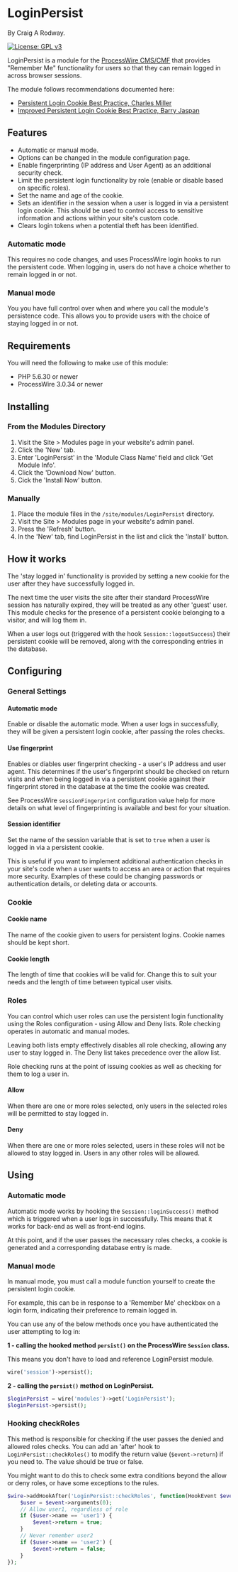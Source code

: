 # LoginPersist

By Craig A Rodway.

[![License: GPL v3](https://img.shields.io/badge/License-GPLv3-blue.svg)](https://www.gnu.org/licenses/gpl-3.0)

LoginPersist is a module for the [ProcessWire CMS/CMF](https://processwire.com/) that provides "Remember Me" functionality for users so that they can remain logged in across browser sessions.

The module follows recommendations documented here:

* [Persistent Login Cookie Best Practice, Charles Miller](http://fishbowl.pastiche.org/2004/01/19/persistent_login_cookie_best_practice/)
* [Improved Persistent Login Cookie Best Practice, Barry Jaspan](https://web.archive.org/web/20160716075951/http://jaspan.com/improved_persistent_login_cookie_best_practice)


## Features

- Automatic or manual mode.
- Options can be changed in the module configuration page.
- Enable fingerprinting (IP address and User Agent) as an additional security check.
- Limit the persistent login functionality by role (enable or disable based on specific roles).
- Set the name and age of the cookie.
- Sets an identifier in the session when a user is logged in via a persistent login cookie. This should be used to control access to sensitive information and actions within your site's custom code.
- Clears login tokens when a potential theft has been identified.

### Automatic mode

This requires no code changes, and uses ProcessWire login hooks to run the persistent code. When logging in, users do not have a choice whether to remain logged in or not.

### Manual mode

You you have full control over when and where you call the module's persistence code. This allows you to provide users with the choice of staying logged in or not.


## Requirements

You will need the following to make use of this module:

- PHP 5.6.30 or newer
- ProcessWire 3.0.34 or newer


## Installing

### From the Modules Directory

1. Visit the Site > Modules page in your website's admin panel.
2. Click the 'New' tab.
3. Enter 'LoginPersist' in the 'Module Class Name' field and click 'Get Module Info'.
4. Click the 'Download Now' button.
5. Cick the 'Install Now' button.

### Manually

1. Place the module files in the `/site/modules/LoginPersist` directory.
2. Visit the Site > Modules page in your website's admin panel.
3. Press the 'Refresh' button.
4. In the 'New' tab, find LoginPersist in the list and click the 'Install' button.


## How it works

The 'stay logged in' functionality is provided by setting a new cookie for the user after they have successfully logged in.

The next time the user visits the site after their standard ProcessWire session has naturally expired, they will be treated as any other 'guest' user. This module checks for the presence of a persistent cookie belonging to a visitor, and will log them in.

When a user logs out (triggered with the hook `Session::logoutSuccess`) their persistent cookie will be removed, along with the corresponding entries in the database.


## Configuring

### General Settings

#### Automatic mode

Enable or disable the automatic mode. When a user logs in successfully, they will be given a persistent login cookie, after passing the roles checks.

#### Use fingerprint

Enables or diables user fingerprint checking - a user's IP address and user agent. This determines if the user's fingerprint should be checked on return visits and when being logged in via a persistent cookie against their fingerprint stored in the database at the time the cookie was created.

See ProcessWire `sessionFingerprint` configuration value help for more details on what level of fingerprinting is available and best for your situation.

#### Session identifier

Set the name of the session variable that is set to `true` when a user is logged in via a persistent cookie.

This is useful if you want to implement additional authentication checks in your site's code when a user wants to access an area or action that requires more security. Examples of these could be changing passwords or authentication details, or deleting data or accounts.


### Cookie

#### Cookie name

The name of the cookie given to users for persistent logins. Cookie names should be kept short.

#### Cookie length

The length of time that cookies will be valid for. Change this to suit your needs and the length of time between typical user visits.

### Roles

You can control which user roles can use the persistent login functionality using the Roles configuration - using Allow and Deny lists. Role checking operates in automatic and manual modes.

Leaving both lists empty effectively disables all role checking, allowing any user to stay logged in. The Deny list takes precedence over the allow list.

Role checking runs at the point of issuing cookies as well as checking for them to log a user in.


#### Allow

When there are one or more roles selected, only users in the selected roles will be permitted to stay logged in.

#### Deny

When there are one or more roles selected, users in these roles will not be allowed to stay logged in. Users in any other roles will be allowed.


## Using

### Automatic mode

Automatic mode works by hooking the `Session::loginSuccess()` method which is triggered when a user logs in successfully. This means that it works for back-end as well as front-end logins.

At this point, and if the user passes the necessary roles checks, a cookie is generated and a corresponding database entry is made.


### Manual mode

In manual mode, you must call a module function yourself to create the persistent login cookie.

For example, this can be in response to a 'Remember Me' checkbox on a login form, indicating their preference to remain logged in.

You can use any of the below methods once you have authenticated the user attempting to log in:

**1 - calling the hooked method `persist()` on the ProcessWire `Session` class.**

This means you don't have to load and reference LoginPersist module.

```php
wire('session')->persist();
```

**2 - calling the `persist()` method on LoginPersist.**

```php
$loginPersist = wire('modules')->get('LoginPersist');
$loginPersist->persist();
```

### Hooking checkRoles

This method is responsible for checking if the user passes the denied and allowed roles checks. You can add an 'after' hook to `LoginPersist::checkRoles()` to modify the return value (`$event->return`) if you need to. The value should be true or false.

You might want to do this to check some extra conditions beyond the allow or deny roles, or have some exceptions to the rules.

```php
$wire->addHookAfter('LoginPersist::checkRoles', function(HookEvent $event) {
	$user = $event->arguments(0);
	// Allow user1, regardless of role
	if ($user->name == 'user1') {
		$event->return = true;
	}
	// Never remember user2
	if ($user->name == 'user2') {
		$event->return = false;
	}
});
```

